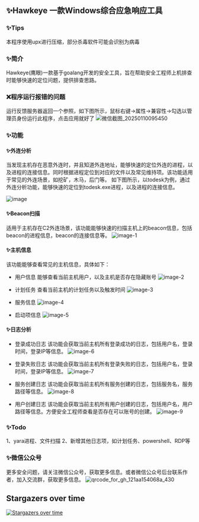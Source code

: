 ## ✨Hawkeye 一款Windows综合应急响应工具

### ✨Tips
本程序使用upx进行压缩，部分杀毒软件可能会识别为病毒

### ✨简介
Hawkeye(鹰眼)一款基于goalang开发的安全工具，旨在帮助安全工程师上机排查时能够快速的定位问题，提供排查思路。

### ❌程序运行报错的问题
运行反馈服务器返回一个参照，如下图所示，鼠标右键->属性->兼容性->勾选以管理员身份运行此程序，点击应用就好了
![微信截图_20250110095450](https://github.com/user-attachments/assets/666c18f1-f5f8-4898-b590-cf943d900036)


### ✨功能
#### ✨外连分析
当发现主机存在恶意外连时，并且知道外连地址，能够快速的定位外连的进程，以及进程的连接信息。同时根据进程定位到对应的文件以及常见维持项。该功能适用于常见的外连场景，如挖矿，木马，后门等。
如下图所示，以todesk为例，通过外连分析功能，能够快速的定位到todesk.exe进程，以及进程的连接信息。

![image](https://github.com/user-attachments/assets/8473373c-3fc3-4738-a27b-7d886ed3e11f)


#### ✨Beacon扫描
适用于主机存在C2外连场景，该功能能够快速的扫描主机上的beacon信息，包括beacon的进程信息，beacon的连接信息等。
![image-1](https://github.com/user-attachments/assets/e4ffdd85-625f-464f-b5e4-21a96662c682)


#### ✨主机信息
该功能能够查看常见的主机信息，具体如下：

- 用户信息
能够查看当前主机用户，以及主机是否存在隐藏账号
![image-2](https://github.com/user-attachments/assets/18c9318e-cd3b-435e-99c2-aa9179c0d88e)


- 计划任务
查看当前主机的计划任务以及触发时间
![image-3](https://github.com/user-attachments/assets/c2a58c87-5706-4813-ab2d-efceefcc489a)


- 服务信息
![image-4](https://github.com/user-attachments/assets/8aeb05af-c5c1-4544-a547-e906a57fe44b)


- 启动项信息
![image-5](https://github.com/user-attachments/assets/96247878-5e84-462d-a048-cb5d49519f49)


#### ✨日志分析
- 登录成功日志
该功能会获取当前主机所有登录成功的日志，包括用户名，登录时间，登录IP等信息。
![image-6](https://github.com/user-attachments/assets/3eb5ff28-0f24-4dd5-a470-42de8e3289ef)


- 登录失败日志
该功能会获取当前主机所有登录失败的日志，包括用户名，登录时间，登录IP等信息。
![image-7](https://github.com/user-attachments/assets/49fd82c4-d501-405e-954a-7b1c294ca9ec)


- 服务创建日志
该功能会获取当前主机所有服务创建的日志，包括服务名，服务路径等信息。
![image-8](https://github.com/user-attachments/assets/7ec6bf90-7766-4828-8fa8-bda9dcc6a25c)


- 用户创建日志
该功能会获取当前主机所有用户创建的日志，包括用户名，用户路径等信息。方便安全工程师查看是否存在可以账号的创建。
![image-9](https://github.com/user-attachments/assets/97f7beb6-8a72-4416-a381-eb6de600acf4)


### ✨Todo
1、yara进程、文件扫描
2、新增其他日志项，如计划任务、powershell、RDP等

### ✨微信公众号
更多安全问题，请关注微信公众号，获取更多信息。或者微信公众号后台联系作者，加入交流群，获取更多信息。
![qrcode_for_gh_121aa154068a_430](https://github.com/user-attachments/assets/ada22b22-a230-4a91-a784-332a7fb7ac57)

## Stargazers over time
[![Stargazers over time](https://starchart.cc/mir1ce/Hawkeye.svg?variant=adaptive)](https://starchart.cc/mir1ce/Hawkeye)
